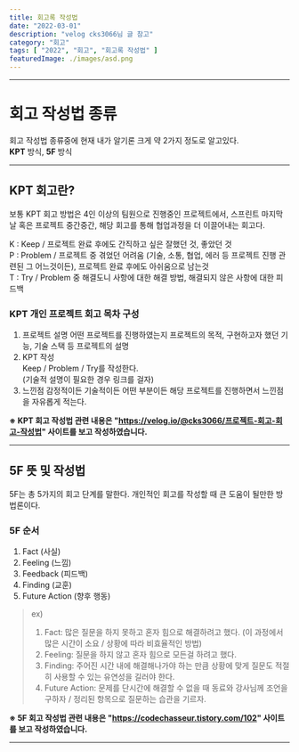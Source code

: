 ```yaml
---
title: 회고록 작성법
date: "2022-03-01"
description: "velog cks3066님 글 참고"
category: "회고"
tags: [ "2022", "회고", "회고록 작성법" ]
featuredImage: ./images/asd.png
---
```

---
  
# 회고 작성법 종류
회고 작성법 종류중에 현재 내가 알기론 크게 약 2가지 정도로 알고있다.  
**KPT** 방식, **5F** 방식  

---

## KPT 회고란?
보통 KPT 회고 방법은 4인 이상의 팀원으로 진행중인 프로젝트에서, 스프린트 마지막날 혹은 프로젝트 중간중간, 해당 회고를 통해 협업과정을
더 이끌어내는 회고다.

K : Keep / 프로젝트 완료 후에도 간직하고 싶은 잘했던 것, 좋았던 것  
P : Problem / 프로젝트 중 겪었던 어려움 (기술, 소통, 협업, 에러 등 프로젝트 진행 관련된 그 어느것이든), 프로젝트 완료 후에도 아쉬움으로 남는것    
T : Try / Problem 중 해결도니 사항에 대한 해결 방법, 해결되지 않은 사항에 대한 피드백

### KPT 개인 프로젝트 회고 목차 구성
1. 프로젝트 설명
   어떤 프로젝트를 진행하였는지 프로젝트의 목적, 구현하고자 했던 기능, 기술 스택 등 프로젝트의 설명
2. KPT 작성  
   Keep / Problem / Try를 작성한다.  
   (기술적 설명이 필요한 경우 링크를 걸자)
3. 느낀점
   감정적이든 기술적이든 어떤 부분이든 해당 프로젝트를 진행하면서 느낀점을 자유롭게 적는다.

**※ KPT 회고 작성법 관련 내용은 "https://velog.io/@cks3066/프로젝트-회고-회고-작성법" 사이트를 보고 작성하였습니다.**

---

## 5F 뜻 및 작성법
5F는 총 5가지의 회고 단계를 말한다. 개인적인 회고를 작성할 때 큰 도움이 될만한 방법론이다.

### 5F 순서
1. Fact (사실)
2. Feeling (느낌)
3. Feedback (피드백)
4. Finding (교훈)
5. Future Action (향후 행동)

> ex)
> 1) Fact: 많은 질문을 하지  못하고 혼자 힘으로 해결하려고 했다.  (이 과정에서 많은 시간이 소요 / 상황에 따라 비효율적인 방법)  
> 2) Feeling: 질문을 하지 않고 혼자 힘으로 모든걸 하려고 했다.  
> 3) Finding: 주어진 시간 내에 해결해나가야 하는 만큼 상황에 맞게 질문도 적절히 사용할 수 있는 유연성을 길러야 한다.  
> 4) Future Action: 문제를 단시간에 해결할 수 없을 때 동료와 강사님께 조언을 구하자 / 정리된 항목으로 질문하는 습관을 기르자.  

**※ 5F 회고 작성법 관련 내용은 "https://codechasseur.tistory.com/102" 사이트를 보고 작성하였습니다.**

---

